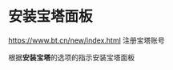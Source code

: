 # 安装宝塔面板
https://www.bt.cn/new/index.html
注册宝塔账号

根据**安装宝塔**的选项的指示安装宝塔面板
<!--stackedit_data:
eyJoaXN0b3J5IjpbLTYwMzI5NDI2MCwtMTA1NzU2NDc5M119
-->
